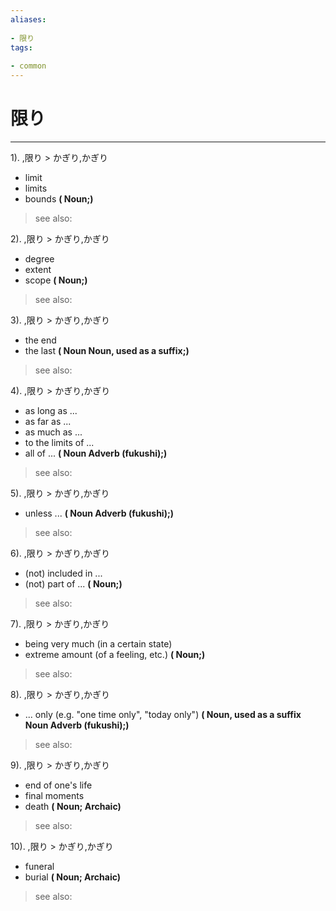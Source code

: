 ```yaml
---
aliases:
    
- 限り
tags:
    
- common
---
```


# 限り
---
1).
,限り > かぎり,かぎり

- limit
- limits
- bounds
**( Noun;)**
> see also: 
            
2).
,限り > かぎり,かぎり

- degree
- extent
- scope
**( Noun;)**
> see also: 
            
3).
,限り > かぎり,かぎり

- the end
- the last
**( Noun Noun, used as a suffix;)**
> see also: 
            
4).
,限り > かぎり,かぎり

- as long as ...
- as far as ...
- as much as ...
- to the limits of ...
- all of ...
**( Noun Adverb (fukushi);)**
> see also: 
            
5).
,限り > かぎり,かぎり

- unless ...
**( Noun Adverb (fukushi);)**
> see also: 
            
6).
,限り > かぎり,かぎり

- (not) included in ...
- (not) part of ...
**( Noun;)**
> see also: 
            
7).
,限り > かぎり,かぎり

- being very much (in a certain state)
- extreme amount (of a feeling, etc.)
**( Noun;)**
> see also: 
            
8).
,限り > かぎり,かぎり

- ... only (e.g. "one time only", "today only")
**( Noun, used as a suffix Noun Adverb (fukushi);)**
> see also: 
            
9).
,限り > かぎり,かぎり

- end of one's life
- final moments
- death
**( Noun; Archaic)**
> see also: 
            
10).
,限り > かぎり,かぎり

- funeral
- burial
**( Noun; Archaic)**
> see also: 
            